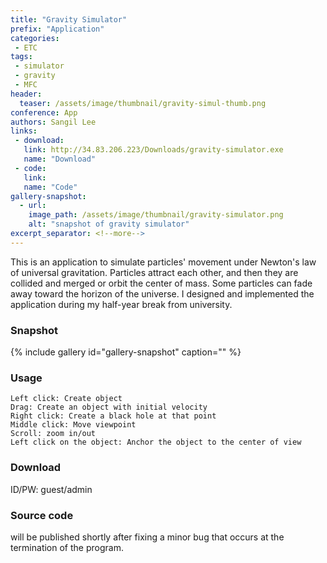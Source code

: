 ```yaml
---
title: "Gravity Simulator"
prefix: "Application"
categories:
 - ETC
tags:
 - simulator
 - gravity
 - MFC
header:
  teaser: /assets/image/thumbnail/gravity-simul-thumb.png
conference: App
authors: Sangil Lee
links: 
 - download: 
   link: http://34.83.206.223/Downloads/gravity-simulator.exe
   name: "Download"
 - code: 
   link: 
   name: "Code"
gallery-snapshot:
  - url:
    image_path: /assets/image/thumbnail/gravity-simulator.png
    alt: "snapshot of gravity simulator"
excerpt_separator: <!--more-->
---
```


This is an application to simulate particles' movement under Newton's law of universal gravitation. Particles attract each other, and then they are collided and merged or orbit the center of mass. Some particles can fade away toward the horizon of the universe. I designed and implemented the application during my half-year break from university. 

<!--more-->

### Snapshot
{% include gallery id="gallery-snapshot" caption="" %}

### Usage
```
Left click: Create object
Drag: Create an object with initial velocity
Right click: Create a black hole at that point
Middle click: Move viewpoint
Scroll: zoom in/out
Left click on the object: Anchor the object to the center of view
```

### Download
ID/PW: guest/admin

### Source code
will be published shortly after fixing a minor bug that occurs at the termination of the program.